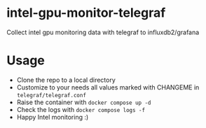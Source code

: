 # intel-gpu-monitor-telegraf
Collect intel gpu monitoring data with telegraf to influxdb2/grafana

# Usage
- Clone the repo to a local directory
- Customize to your needs all values marked with CHANGEME in `telegraf/telegraf.conf`
- Raise the container with `docker compose up -d`
- Check the logs with `docker compose logs -f`
- Happy Intel monitoring :)
